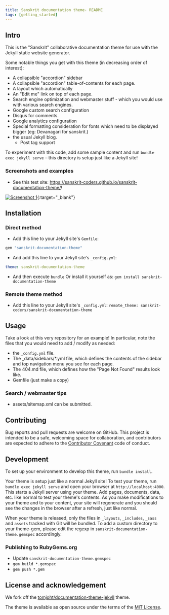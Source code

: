 ```yaml
---
title: Sanskrit documentation theme- README
tags: [getting_started]
---
```


## Intro

This is the "Sanskrit" collaborative documentation theme for use with the Jekyll static website generator.

Some notable things you get with this theme (in decreasing order of interest):
- A collapsible "accordion" sidebar
- A collapsible "accordion" table-of-contents for each page.
- A layout which automatically
- An "Edit me" link on top of each page.
- Search engine optimization and webmaster stuff - which you would use with various search engines.
- Google custom search configuration
- Disqus for comments.
- Google analytics configuration
- Special formatting consideration for fonts which need to be displayed bigger (eg: Devanagari for sanskrit.)
- the usual Jekyll blog.
  - Post tag support

To experiment with this code, add some sample content and run `bundle exec jekyll serve` – this directory is setup just like a Jekyll site!

### Screenshots and examples
- See this test site: <https://sanskrit-coders.github.io/sanskrit-documentation-theme/>!

[![Screenshot 1](https://i.imgur.com/2ggUjKK.png)](https://i.imgur.com/2ggUjKK.png){:target="_blank"}

## Installation
### Direct method
- Add this line to your Jekyll site's `Gemfile`:
```ruby
gem "sanskrit-documentation-theme"
```
- And add this line to your Jekyll site's `_config.yml`:
```yaml
theme: sanskrit-documentation-theme
```
- And then execute `bundle` Or install it yourself as: `gem install sanskrit-documentation-theme`

### Remote theme method
- Add this line to your Jekyll site's `_config.yml`:
`remote_theme: sanskrit-coders/sanskrit-documentation-theme`

## Usage

Take a look at this very repository for an example! In particular, note the files that you would need to add / modify as needed:
- the `_config.yml` file.
- The _data/sidebars/*.yml file, which defines the contents of the sidebar and top navigation menu you see for each page.
- The 404.md file, which defines how the "Page Not Found" results look like.
- Gemfile (just make a copy)

### Search / webmaster tips
- assets/sitemap.xml can be submitted.


## Contributing

Bug reports and pull requests are welcome on GitHub. This project is intended to be a safe, welcoming space for collaboration, and contributors are expected to adhere to the [Contributor Covenant](http://contributor-covenant.org) code of conduct.

## Development
To set up your environment to develop this theme, run `bundle install`.

Your theme is setup just like a normal Jekyll site! To test your theme, run `bundle exec jekyll serve` and open your browser at `http://localhost:4000`. This starts a Jekyll server using your theme. Add pages, documents, data, etc. like normal to test your theme's contents. As you make modifications to your theme and to your content, your site will regenerate and you should see the changes in the browser after a refresh, just like normal.

When your theme is released, only the files in `_layouts`, `_includes`, `_sass` and `assets` tracked with Git will be bundled.
To add a custom directory to your theme-gem, please edit the regexp in `sanskrit-documentation-theme.gemspec` accordingly.

### Publishing to RubyGems.org
- Update `sanskrit-documentation-theme.gemspec`
- `gem build *.gemspec`
- `gem push *.gem`

## License and acknowledgement
We fork off the [tomjoht/documentation-theme-jekyll](http://github.com/tomjoht/documentation-theme-jekyll) theme.

The theme is available as open source under the terms of the [MIT License](https://opensource.org/licenses/MIT).


